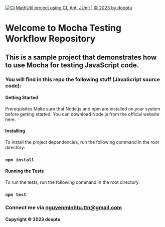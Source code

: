 [![CI MathUtil project using CI, Ant, JUnit | © 2023 by dooptu](https://github.com/dooptu/mathutil-ant/actions/workflows/mathutil-ci-ant.yml/badge.svg)](https://github.com/dooptu/mathutil-ant/actions/workflows/mathutil-ci-ant.yml)

# Welcome to Mocha Testing Workflow Repository 

## This is a sample project that demonstrates how to use Mocha for testing JavaScript code.

### You will find in this repo the following stuff (JavaScript source code):

#### Getting Started
Prerequisites
Make sure that Node.js and npm are installed on your system before getting started. You can download Node.js from the official website here.

#### Installing
To install the project dependencies, run the following command in the root directory:

### `npm install`

#### Running the Tests
To run the tests, run the following command in the root directory:

### `npm test`



### Connect me via nguyenminhtu.ttn@gmail.com
#### Copyright &#169; 2023 dooptu
